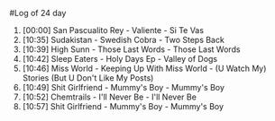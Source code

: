 #Log of 24 day

1. [00:00] San Pascualito Rey - Valiente - Si Te Vas
1. [10:35] Sudakistan - Swedish Cobra - Two Steps Back
1. [10:39] High Sunn - Those Last Words - Those Last Words
1. [10:42] Sleep Eaters - Holy Days Ep - Valley of Dogs
1. [10:46] Miss World - Keeping Up With Miss World - (U Watch My) Stories (But U Don't Like My Posts)
1. [10:49] Shit Girlfriend - Mummy's Boy - Mummy's Boy
1. [10:52] Chemtrails - I'll Never Be - I'll Never Be
1. [10:57] Shit Girlfriend - Mummy's Boy - Mummy's Boy
